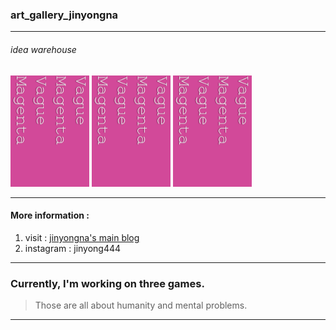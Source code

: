 ### art_gallery_jinyongna 
------------------------------------------
###### idea warehouse
<img src="./logo.png" width="25%" height="25%">  <img src="./logo.png" width="25%" height="25%">  <img src="./logo.png" width="25%" height="25%">

--------------------------------------------

#### More information : 
1. visit : [jinyongna's main blog](https://jinyongart.tumblr.com/)
2. instagram : jinyong444
  
---------------------------------------------------------
  
### Currently, I'm working on three games.
>Those are all about humanity and mental problems. 

------------------------------------------------
